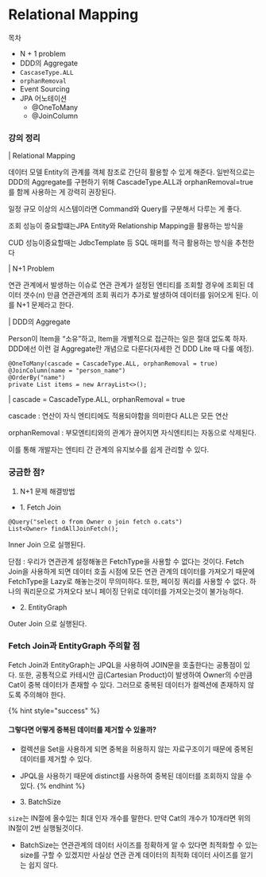 # Relational Mapping

목차

* N + 1 problem
* DDD의 Aggregate
* `CascaseType.ALL`
* `orphanRemoval`
* Event Sourcing
* JPA 어노테이션
  * @OneToMany
  * @JoinColumn

### 강의 정리

\| Relational Mapping

데이터 모델 Entity의 관계를 객체 참조로 간단히 활용할 수 있게 해준다. 일반적으로는 DDD의 Aggregate를 구현하기 위해 CascadeType.ALL과 orphanRemoval=true를 함께 사용하는 게 강력히 권장된다.

일정 규모 이상의 시스템이라면 Command와 Query를 구분해서 다루는 게 좋다.&#x20;

조회 성능이 중요할떄는JPA Entity와 Relationship Mapping을 활용하는 방식을

CUD 성능이중요할때는 JdbcTemplate 등 SQL 매퍼를 적극 활용하는 방식을 추천한다

\| N+1 Problem

연관 관계에서 발생하는 이슈로 연관 관계가 설정된 엔티티를 조회할 경우에 조회된 데이터 갯수(n) 만큼 연관관계의 조회 쿼리가 추가로 발생하여 데이터를 읽어오게 된다. 이를 N+1 문제라고 한다.&#x20;

\| DDD의 Aggregate

Person이 Item을 “소유”하고, Item을 개별적으로 접근하는 일은 절대 없도록 하자. DDD에선 이런 걸 Aggregate란 개념으로 다룬다(자세한 건 DDD Lite 때 다룰 예정).&#x20;

```
@OneToMany(cascade = CascadeType.ALL, orphanRemoval = true) 
@JoinColumn(name = "person_name") 
@OrderBy("name") 
private List items = new ArrayList<>();
```

\| cascade = CascadeType.ALL, orphanRemoval = true

cascade : 연산이 자식 엔티티에도 적용되야함을 의미한다 ALL은 모든 연산

orphanRemoval : 부모엔티티와의 관계가 끊어지면 자식엔티티는 자동으로 삭제된다.

이를 통해 개발자는 엔티티 간 관계의 유지보수를 쉽게 관리할 수 있다.

### 궁금한 점?

1. N+1 문제 해결방법

* &#x20;1\. Fetch Join

```
@Query("select o from Owner o join fetch o.cats")
List<Owner> findAllJoinFetch();
```

Inner Join 으로 실행된다.

단점 : 우리가 연관관계 설정해놓은 FetchType을 사용할 수 없다는 것이다. Fetch Join을 사용하게 되면 데이터 호출 시점에 모든 연관 관계의 데이터를 가져오기 때문에 FetchType을 Lazy로 해놓는것이 무의미하다. 또한, 페이징 쿼리를 사용할 수 없다. 하나의 쿼리문으로 가져오다 보니 페이징 단위로 데이터를 가져오는것이 불가능하다.

* &#x20;2\. EntityGraph

Outer Join 으로 실행된다.

### Fetch Join과 EntityGraph 주의할 점

Fetch Join과 EntityGraph는 JPQL을 사용하여 JOIN문을 호출한다는 공통점이 있다. 또한, 공통적으로 카테시안 곱(Cartesian Product)이 발생하여 Owner의 수만큼 Cat이 중복 데이터가 존재할 수 있다. 그러므로 중복된 데이터가 컬렉션에 존재하지 않도록 주의해야 한다.



{% hint style="success" %}
#### 그렇다면 어떻게 중복된 데이터를 제거할 수 있을까?

* 컬렉션을 Set을 사용하게 되면 중복을 허용하지 않는 자료구조이기 때문에 중복된 데이터를 제거할 수 있다.
* JPQL을 사용하기 때문에 distinct를 사용하여 중복된 데이터를 조회하지 않을 수 있다.
{% endhint %}

* &#x20;3\. BatchSize

`size`는 IN절에 올수있는 최대 인자 개수를 말한다. 만약 Cat의 개수가 10개라면 위의 IN절이 2번 실행될것이다.

* BatchSize는 연관관계의 데이터 사이즈를 정확하게 알 수 있다면 최적화할 수 있는 size를 구할 수 있겠지만 사실상 연관 관계 데이터의 최적화 데이터 사이즈를 알기는 쉽지 않다.
